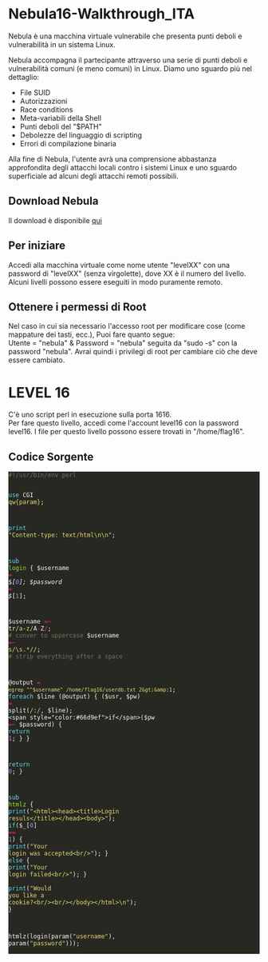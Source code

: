 # Nebula16-Walkthrough_ITA
<p> Nebula è una macchina virtuale vulnerabile che presenta punti deboli e vulnerabilità in un sistema Linux. </p>

Nebula accompagna il partecipante attraverso una serie di punti deboli e vulnerabilità comuni (e meno comuni) in Linux. Diamo uno sguardo più nel dettaglio:

<ul>
<li>File SUID</li>
<li>Autorizzazioni</li>
<li>Race conditions</li>
<li>Meta-variabili della Shell</li>
<li>Punti deboli del "$PATH"</li>
<li>Debolezze del linguaggio di scripting</li>
<li>Errori di compilazione binaria</li>
</ul>
<p>Alla fine di Nebula, l'utente avrà una comprensione abbastanza approfondita degli attacchi locali contro i sistemi Linux e uno sguardo superficiale ad alcuni degli attacchi remoti possibili.</p>


<h2> Download Nebula </h2>
<p> Il download è disponibile <a href="https://exploit.education/downloads/"> qui </a>  </p>

<h2> Per iniziare </h2>
<p> Accedi alla macchina virtuale come nome utente "levelXX" con una password di "levelXX" (senza virgolette), dove XX è il numero del livello. Alcuni livelli possono essere eseguiti in modo puramente remoto. </p>

<h2> Ottenere i permessi di Root </h2>
<p> Nel caso in cui sia necessario l'accesso root per modificare cose (come mappature dei tasti, ecc.), Puoi fare quanto segue: <br>
Utente = "nebula" & Password = "nebula" seguita da "sudo -s" con la password "nebula". Avrai quindi i privilegi di root per cambiare ciò che deve essere cambiato. </p>


<h1> LEVEL 16 </h1>
<p> C'è uno script perl in esecuzione sulla porta 1616. <br>
Per fare questo livello, accedi come l'account level16 con la password level16. I file per questo livello possono essere trovati in "/home/flag16". </p>

<h2> Codice Sorgente </h2>

<div class="highlight"><pre style="color:#f8f8f2;background-color:#272822;-moz-tab-size:4;-o-tab-size:4;tab-size:4"><code class="language-perl" data-lang="perl"><span style="color:#75715e">#!/usr/bin/env perl</span>

<span style="color:#66d9ef">use</span> CGI <span style="color:#e6db74">qw{param}</span>;

<span style="color:#66d9ef">print</span> <span style="color:#e6db74">"Content-type: text/html\n\n"</span>;

<span style="color:#66d9ef">sub</span> <span style="color:#a6e22e">login</span> {
  $username <span style="color:#f92672">=</span> $_[<span style="color:#ae81ff">0</span>];
  $password <span style="color:#f92672">=</span> $_[<span style="color:#ae81ff">1</span>];

  $username <span style="color:#f92672">=~</span> tr<span style="color:#e6db74">/a-z/</span>A<span style="color:#f92672">-</span>Z<span style="color:#f92672">/</span>; <span style="color:#75715e"># conver to uppercase</span>
  $username <span style="color:#f92672">=~</span> <span style="color:#e6db74">s/\s.*//</span>;        <span style="color:#75715e"># strip everything after a space</span>

  @output <span style="color:#f92672">=</span> <span style="color:#e6db74">`egrep "^$username" /home/flag16/userdb.txt 2&gt;&amp;1`</span>;
  <span style="color:#66d9ef">foreach</span> $line (@output) {
      ($usr, $pw) <span style="color:#f92672">=</span> split(<span style="color:#e6db74">/:/</span>, $line);
      <span style="color:#66d9ef">if</span>($pw <span style="color:#f92672">=~</span> $password) {
          <span style="color:#66d9ef">return</span> <span style="color:#ae81ff">1</span>;
      }
  }

  <span style="color:#66d9ef">return</span> <span style="color:#ae81ff">0</span>;
}

<span style="color:#66d9ef">sub</span> <span style="color:#a6e22e">htmlz</span> {
  <span style="color:#66d9ef">print</span>(<span style="color:#e6db74">"&lt;html&gt;&lt;head&gt;&lt;title&gt;Login resuls&lt;/title&gt;&lt;/head&gt;&lt;body&gt;"</span>);
  <span style="color:#66d9ef">if</span>($_[<span style="color:#ae81ff">0</span>] <span style="color:#f92672">==</span> <span style="color:#ae81ff">1</span>) {
      <span style="color:#66d9ef">print</span>(<span style="color:#e6db74">"Your login was accepted&lt;br/&gt;"</span>);
  } <span style="color:#66d9ef">else</span> {
      <span style="color:#66d9ef">print</span>(<span style="color:#e6db74">"Your login failed&lt;br/&gt;"</span>);
  }    
  <span style="color:#66d9ef">print</span>(<span style="color:#e6db74">"Would you like a cookie?&lt;br/&gt;&lt;br/&gt;&lt;/body&gt;&lt;/html&gt;\n"</span>);
}

htmlz(login(param(<span style="color:#e6db74">"username"</span>), param(<span style="color:#e6db74">"password"</span>)));</code><span class="copy-to-clipboard" title="Copy to clipboard"></span></pre></div>
